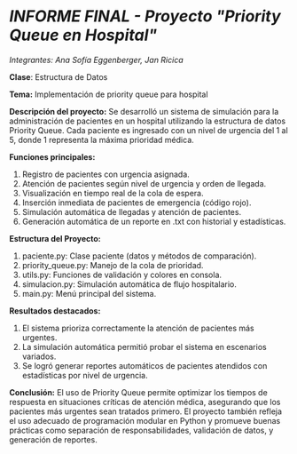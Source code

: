 # _INFORME FINAL - Proyecto "Priority Queue en Hospital"_
_Integrantes: Ana Sofía Eggenberger, Jan Ricica_ 

**Clase**: Estructura de Datos

**Tema:** Implementación de priority queue para hospital

**Descripción del proyecto:** Se desarrolló un sistema de simulación para la administración de pacientes en un hospital utilizando la estructura de datos Priority Queue. 
Cada paciente es ingresado con un nivel de urgencia del 1 al 5, donde 1 representa la máxima prioridad médica.

**Funciones principales:**
1. Registro de pacientes con urgencia asignada.
2. Atención de pacientes según nivel de urgencia y orden de llegada.
3. Visualización en tiempo real de la cola de espera.
4. Inserción inmediata de pacientes de emergencia (código rojo).
5. Simulación automática de llegadas y atención de pacientes.
6. Generación automática de un reporte en .txt con historial y estadísticas.

**Estructura del Proyecto:**
1. paciente.py: Clase paciente (datos y métodos de comparación).
2. priority_queue.py: Manejo de la cola de prioridad.
3. utils.py: Funciones de validación y colores en consola.
4. simulacion.py: Simulación automática de flujo hospitalario.
5. main.py: Menú principal del sistema.

**Resultados destacados:**
1. El sistema prioriza correctamente la atención de pacientes más urgentes.
2. La simulación automática permitió probar el sistema en escenarios variados.
3. Se logró generar reportes automáticos de pacientes atendidos con estadísticas por nivel de urgencia.

**Conclusión:** El uso de Priority Queue permite optimizar los tiempos de respuesta en situaciones críticas de atención médica, asegurando que los pacientes más urgentes sean tratados primero. 
El proyecto también refleja el uso adecuado de programación modular en Python y promueve buenas prácticas como separación de responsabilidades, validación de datos, y generación de reportes.

